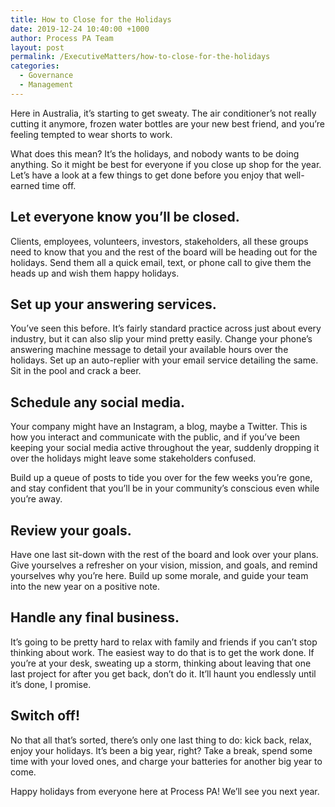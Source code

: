 ```yaml
---
title: How to Close for the Holidays
date: 2019-12-24 10:40:00 +1000
author: Process PA Team
layout: post
permalink: /ExecutiveMatters/how-to-close-for-the-holidays
categories:
  - Governance
  - Management
---
```


Here in Australia, it’s starting to get sweaty. The air conditioner’s not really cutting it anymore, frozen water bottles are your new best friend, and you’re feeling tempted to wear shorts to work.

What does this mean? It’s the holidays, and nobody wants to be doing anything. So it might be best for everyone if you close up shop for the year. Let’s have a look at a few things to get done before you enjoy that well-earned time off.

## **Let everyone know you’ll be closed.**

Clients, employees, volunteers, investors, stakeholders, all these groups need to know that you and the rest of the board will be heading out for the holidays. Send them all a quick email, text, or phone call to give them the heads up and wish them happy holidays.

## **Set up your answering services.**

You’ve seen this before. It’s fairly standard practice across just about every industry, but it can also slip your mind pretty easily. Change your phone’s answering machine message to detail your available hours over the holidays. Set up an auto-replier with your email service detailing the same. Sit in the pool and crack a beer.

## **Schedule any social media.**

Your company might have an Instagram, a blog, maybe a Twitter. This is how you interact and communicate with the public, and if you’ve been keeping your social media active throughout the year, suddenly dropping it over the holidays might leave some stakeholders confused.

Build up a queue of posts to tide you over for the few weeks you’re gone, and stay confident that you’ll be in your community’s conscious even while you’re away.

## **Review your goals.**

Have one last sit-down with the rest of the board and look over your plans. Give yourselves a refresher on your vision, mission, and goals, and remind yourselves why you’re here. Build up some morale, and guide your team into the new year on a positive note.

## **Handle any final business.**

It’s going to be pretty hard to relax with family and friends if you can’t stop thinking about work. The easiest way to do that is to get the work done. If you’re at your desk, sweating up a storm, thinking about leaving that one last project for after you get back, don’t do it. It’ll haunt you endlessly until it’s done, I promise.

## **Switch off\!**

No that all that’s sorted, there’s only one last thing to do: kick back, relax, enjoy your holidays. It’s been a big year, right? Take a break, spend some time with your loved ones, and charge your batteries for another big year to come.

Happy holidays from everyone here at Process PA\! We’ll see you next year.